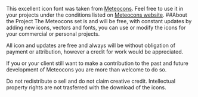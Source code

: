 This excellent icon font was taken from [Meteocons](http://www.alessioatzeni.com/meteocons/). Feel free to use it in your projects under the conditions listed on [Meteocons website](http://www.alessioatzeni.com/meteocons/).
##About the Project
The Meteocons set is and will be free, with constant updates by adding new icons, vectors and fonts, you can use or modify the icons for your commercial or personal projects.

All icon and updates are free and always will be without obligation of payment or attribution, however a credit for work would be appreciated.

If you or your client still want to make a contribution to the past and future development of Meteocons you are more than welcome to do so.

Do not redistribute o sell and do not claim creative credit. Intellectual property rights are not trasferred with the download of the icons.

